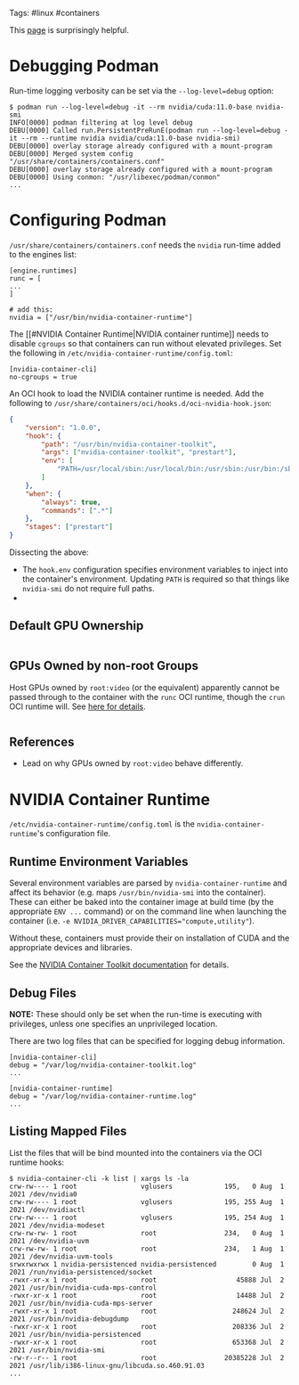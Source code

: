 Tags: #linux #containers 

This [page](https://hackmd.io/@linnil1/BJ2OQ8crv) is surprisingly helpful.

# Debugging Podman
Run-time logging verbosity can be set via the `--log-level=debug` option:
```shell
$ podman run --log-level=debug -it --rm nvidia/cuda:11.0-base nvidia-smi
INFO[0000] podman filtering at log level debug
DEBU[0000] Called run.PersistentPreRunE(podman run --log-level=debug -it --rm --runtime nvidia nvidia/cuda:11.0-base nvidia-smi)
DEBU[0000] overlay storage already configured with a mount-program
DEBU[0000] Merged system config "/usr/share/containers/containers.conf"
DEBU[0000] overlay storage already configured with a mount-program
DEBU[0000] Using conmon: "/usr/libexec/podman/conmon"
...
```

# Configuring Podman
`/usr/share/containers/containers.conf` needs the `nvidia` run-time added to the engines list:

```
[engine.runtimes]
runc = [
...
]

# add this:
nvidia = ["/usr/bin/nvidia-container-runtime"]
```

The [[#NVIDIA Container Runtime|NVIDIA container runtime]] needs to disable `cgroups` so that containers can run without elevated privileges.  Set the following in `/etc/nvidia-container-runtime/config.toml`:
```
[nvidia-container-cli]
no-cgroups = true
```

An OCI hook to load the NVIDIA container runtime is needed.  Add the following to `/usr/share/containers/oci/hooks.d/oci-nvidia-hook.json`:

```json
{
    "version": "1.0.0",
    "hook": {
        "path": "/usr/bin/nvidia-container-toolkit",
        "args": ["nvidia-container-toolkit", "prestart"],
        "env": [
            "PATH=/usr/local/sbin:/usr/local/bin:/usr/sbin:/usr/bin:/sbin:/bin"
        ]
    },
    "when": {
        "always": true,
        "commands": [".*"]
    },
    "stages": ["prestart"]
}
```

Dissecting the above:
- The `hook.env` configuration specifies environment variables to inject into the container's environment.  Updating `PATH` is required so that things like `nvidia-smi` do not require full paths.
- 
## Default GPU Ownership
```shell
```

## GPUs Owned by non-root Groups
Host GPUs owned by `root:video` (or the equivalent) apparently cannot be passed through to the container with the `runc` OCI runtime, though the `crun` OCI runtime will.  See [here for details](https://github.com/containers/podman/issues/10166#issuecomment-828667904).

```shell
```


## References
- Lead on why GPUs owned by `root:video` behave differently.

# NVIDIA Container Runtime
`/etc/nvidia-container-runtime/config.toml` is the `nvidia-container-runtime`'s configuration file.

## Runtime Environment Variables
Several environment variables are parsed by `nvidia-container-runtime` and affect its behavior (e.g. maps `/usr/bin/nvidia-smi` into the container).  These can either be baked into the container image at build time (by the appropriate `ENV ...` command) or on the command line when launching the container (i.e. `-e NVIDIA_DRIVER_CAPABILITIES="compute,utility"`).

Without these, containers must provide their on installation of CUDA and the appropriate devices and libraries.

See the [NVIDIA Container Toolkit documentation](https://docs.nvidia.com/datacenter/cloud-native/container-toolkit/user-guide.html) for details.

## Debug Files
**NOTE:** These should only be set when the run-time is executing with privileges, unless one specifies an unprivileged location.

There are two log files that can be specified for logging debug information.  
```
[nvidia-container-cli]
debug = "/var/log/nvidia-container-toolkit.log"
...

[nvidia-container-runtime]
debug = "/var/log/nvidia-container-runtime.log"
...
```


## Listing Mapped Files
List the files that will be bind mounted into the containers via the OCI runtime hooks:
```shell
$ nvidia-container-cli -k list | xargs ls -la
crw-rw---- 1 root                vglusers             195,   0 Aug  1  2021 /dev/nvidia0
crw-rw---- 1 root                vglusers             195, 255 Aug  1  2021 /dev/nvidiactl
crw-rw---- 1 root                vglusers             195, 254 Aug  1  2021 /dev/nvidia-modeset
crw-rw-rw- 1 root                root                 234,   0 Aug  1  2021 /dev/nvidia-uvm
crw-rw-rw- 1 root                root                 234,   1 Aug  1  2021 /dev/nvidia-uvm-tools
srwxrwxrwx 1 nvidia-persistenced nvidia-persistenced         0 Aug  1  2021 /run/nvidia-persistenced/socket
-rwxr-xr-x 1 root                root                    45888 Jul  2  2021 /usr/bin/nvidia-cuda-mps-control
-rwxr-xr-x 1 root                root                    14488 Jul  2  2021 /usr/bin/nvidia-cuda-mps-server
-rwxr-xr-x 1 root                root                   248624 Jul  2  2021 /usr/bin/nvidia-debugdump
-rwxr-xr-x 1 root                root                   208336 Jul  2  2021 /usr/bin/nvidia-persistenced
-rwxr-xr-x 1 root                root                   653368 Jul  2  2021 /usr/bin/nvidia-smi
-rw-r--r-- 1 root                root                 20385228 Jul  2  2021 /usr/lib/i386-linux-gnu/libcuda.so.460.91.03
...
```